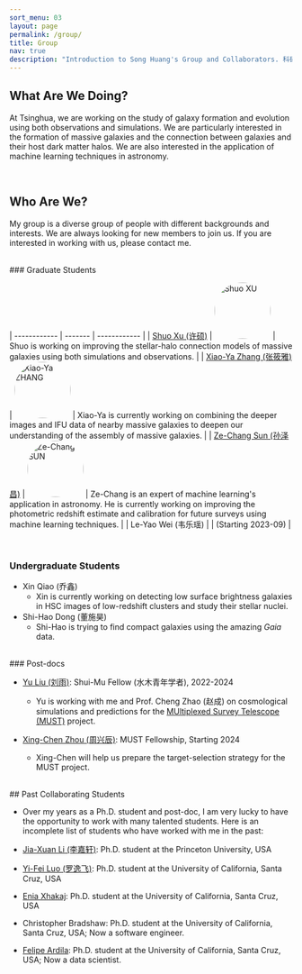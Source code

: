 ```yaml
---
sort_menu: 03
layout: page
permalink: /group/
title: Group
nav: true
description: "Introduction to Song Huang's Group and Collaborators. 科研团组介绍"
---
```


## What Are We Doing? 

At Tsinghua, we are working on the study of galaxy formation and evolution using both observations and simulations. We are particularly interested in the formation of massive galaxies and the connection between galaxies and their host dark matter halos. We are also interested in the application of machine learning techniques in astronomy.

<br>

## Who Are We? 

My group is a diverse group of people with different backgrounds and interests. We are always looking for new members to join us. If you are interested in working with us, please contact me.

<br>
### Graduate Students 

| ------------ | ------- | ------------ |
| [Shuo Xu (许硕)](https://xuchuyi.github.io/) | <img src="https://dr-guangtou.github.io/assets/img/shuo_xu.png" alt="Shuo XU" width="100" style="border-radius: 50%;"> | Shuo is working on improving the stellar-halo connection models of massive galaxies using both simulations and observations. |
| [Xiao-Ya Zhang (张筱雅)](https://xyzhangwork.github.io/) | <img src="https://dr-guangtou.github.io/assets/img/xiaoya_zhang.jpg" alt="Xiao-Ya ZHANG" width="100" style="border-radius: 50%;"> | Xiao-Ya is currently working on combining the deeper images and IFU data of nearby massive galaxies to deepen our understanding of the assembly of massive galaxies. | 
| [Ze-Chang Sun (孙泽昌)](https://zechangsun.github.io/) | <img src="https://dr-guangtou.github.io/assets/img/zechang_sun.png" alt="Ze-Chang SUN" width="100" style="border-radius: 50%;"> | Ze-Chang is an expert of machine learning's application in astronomy. He is currently working on improving the photometric redshift estimate and calibration for future surveys using machine learning techniques. |
| Le-Yao Wei (韦乐瑶) | | (Starting 2023-09) |

<br>

### Undergraduate Students

- Xin Qiao (乔鑫)
    - Xin is currently working on detecting low surface brightness galaxies in HSC images of low-redshift clusters and study their stellar nuclei.
- Shi-Hao Dong (董施昊) 
    - Shi-Hao is trying to find compact galaxies using the amazing _Gaia_ data. 

<br>
### Post-docs

- [Yu Liu (刘雨)](https://www.researchgate.net/profile/Yu-Liu-234): Shui-Mu Fellow (水木青年学者), 2022-2024
    - Yu is working with me and Prof. Cheng Zhao (赵成) on cosmological simulations and predictions for the [MUltiplexed Survey Telescope (MUST)](https://must.astro.tsinghua.edu.cn/must/) project.

- [Xing-Chen Zhou (周兴辰)](): MUST Fellowship, Starting 2024
    - Xing-Chen will help us prepare the target-selection strategy for the MUST project.

<br>
## Past Collaborating Students

- Over my years as a Ph.D. student and post-doc, I am very lucky to have the opportunity to work with many talented students. Here is an incomplete list of students who have worked with me in the past:

- [Jia-Xuan Li (李嘉轩)](http://jiaxuanli.me/): Ph.D. student at the Princeton University, USA
- [Yi-Fei Luo (罗逸飞)](https://www.yifei-luo.com/): Ph.D. student at the University of California, Santa Cruz, USA
- [Enia Xhakaj](https://www.linkedin.com/in/enia-xhakaj-b2446a227/): Ph.D. student at the University of California, Santa Cruz, USA
- Christopher Bradshaw: Ph.D. student at the University of California, Santa Cruz, USA; Now a software engineer.
- [Felipe Ardila](https://www.linkedin.com/in/felipe-ardila/): Ph.D. student at the University of California, Santa Cruz, USA; Now a data scientist.